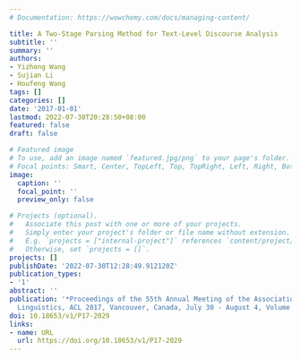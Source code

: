 ```yaml
---
# Documentation: https://wowchemy.com/docs/managing-content/

title: A Two-Stage Parsing Method for Text-Level Discourse Analysis
subtitle: ''
summary: ''
authors:
- Yizhong Wang
- Sujian Li
- Houfeng Wang
tags: []
categories: []
date: '2017-01-01'
lastmod: 2022-07-30T20:28:50+08:00
featured: false
draft: false

# Featured image
# To use, add an image named `featured.jpg/png` to your page's folder.
# Focal points: Smart, Center, TopLeft, Top, TopRight, Left, Right, BottomLeft, Bottom, BottomRight.
image:
  caption: ''
  focal_point: ''
  preview_only: false

# Projects (optional).
#   Associate this post with one or more of your projects.
#   Simply enter your project's folder or file name without extension.
#   E.g. `projects = ["internal-project"]` references `content/project/deep-learning/index.md`.
#   Otherwise, set `projects = []`.
projects: []
publishDate: '2022-07-30T12:28:49.912120Z'
publication_types:
- '1'
abstract: ''
publication: '*Proceedings of the 55th Annual Meeting of the Association for Computational
  Linguistics, ACL 2017, Vancouver, Canada, July 30 - August 4, Volume 2: Short Papers*'
doi: 10.18653/v1/P17-2029
links:
- name: URL
  url: https://doi.org/10.18653/v1/P17-2029
---
```

